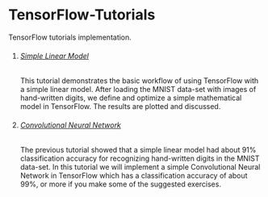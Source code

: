 # TensorFlow-Tutorials
TensorFlow tutorials implementation.

1. ###### [Simple Linear Model](https://github.com/madhuradole/TensorFlow-Tutorials/blob/master/01_SimpleLinearModel.ipynb)

   This tutorial demonstrates the basic workflow of using TensorFlow with a simple linear model. After loading the MNIST data-set with images of hand-written digits, we define and optimize a simple mathematical model in TensorFlow. The results are plotted and discussed.

2. ###### [Convolutional Neural Network](https://github.com/madhuradole/TensorFlow-Tutorials/blob/master/02_ConvolutionalNeuralNetwork.ipynb)

   The previous tutorial showed that a simple linear model had about 91% classification accuracy for recognizing hand-written digits in the MNIST data-set. In this tutorial we will implement a simple Convolutional Neural Network in TensorFlow which has a classification accuracy of about 99%, or more if you make some of the suggested exercises.